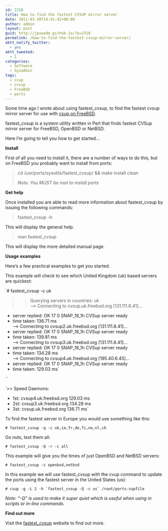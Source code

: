 ```yaml
---
id: 2316
title: How to find the fastest CVSUP mirror server
date: 2011-03-30T14:41:42+00:00
author: admin
layout: post
guid: http://jpswade.github.io/?p=2316
permalink: /how-to-find-the-fastest-cvsup-mirror-server/
aktt_notify_twitter:
  - yes
aktt_tweeted:
  - 1
categories:
  - Software
  - Sysadmin
tags:
  - csup
  - cvsup
  - FreeBSD
  - ports
---
```

<p class="lead">
  Some time ago I wrote about using fastest_cvsup, to find the fastest cvsup mirror server for use with <a href="http://jpswade.github.io/posts/freebsd-62-usrports-no-such-file-or-directory">csup on FreeBSD</a>.
</p>

fastest_cvsup is a system utility written in Perl that finds fastest CVSup mirror server for FreeBSD, OpenBSD or NetBSD.

Here I&#8217;m going to tell you how to get started&#8230;

<!--more-->

**Install**

First of all you need to install it, there are a number of ways to do this, but on FreeBSD you probably want to install from ports:

> cd /usr/ports/sysutils/fastest_cvsup/ && make install clean
> 
> _Note: You MUST be root to install ports_

**Get help**

Once installed you are able to read more information about fastest_cvsup by issuing the following commands:

> fastest_cvsup -h

This will display the general help.

> man fastest_cvsup

This will display the more detailed manual page.

**Usage examples**

Here&#8217;s a few practical examples to get you started.

This example will check to see which United Kingdom (uk) based servers are quickest:

`# fastest_cvsup -c uk<br />
>>  Querying servers in countries: uk<br />
--> Connecting to cvsup.uk.freebsd.org [131.111.8.41]...<br />
- server replied: OK 17 0 SNAP_16_1h CVSup server ready<br />
- time taken: 136.71 ms<br />
--> Connecting to cvsup2.uk.freebsd.org [131.111.8.41]...<br />
- server replied: OK 17 0 SNAP_16_1h CVSup server ready<br />
- time taken: 139.81 ms<br />
--> Connecting to cvsup3.uk.freebsd.org [131.111.8.41]...<br />
- server replied: OK 17 0 SNAP_16_1h CVSup server ready<br />
- time taken: 134.28 ms<br />
--> Connecting to cvsup4.uk.freebsd.org [195.40.6.45]...<br />
- server replied: OK 17 0 SNAP_16_1h CVSup server ready<br />
- time taken: 129.03 ms`

 ``

`>>  Speed Daemons:<br />
- 1st: cvsup4.uk.freebsd.org    129.03 ms<br />
- 2st: cvsup3.uk.freebsd.org    134.28 ms<br />
- 3st: cvsup.uk.freebsd.org     136.71 ms`

To find the fastest server in Europe you would use something like this:

`# fastest_cvsup -q -c uk,ie,fr,de,fi,no,nl,ch`

Go nuts, test them all:

`# fastest_cvsup -Q -r -c all`

This example will give you the times of just OpenBSD and NetBSD servers:

`# fastest_cvsup -c openbsd,netbsd`

In this example we will use fastest_cvsup with the cvup command to update the ports using the fastest server in the United States (us):

``# csup -g -L 2 -h `fastest_cvsup -Q -c us` /root/ports-supfile``

_Note: &#8220;-Q&#8221; is used to make it super quiet which is useful when using in scripts or in-line commands._

**Find out more**

Visit the [fastest_cvsup](http://fastest-cvsup.sourceforge.net/) website to find out more.